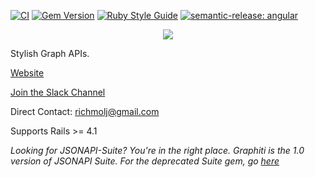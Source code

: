 [![CI](https://github.com/graphiti-api/graphiti/actions/workflows/ci.yml/badge.svg)](https://github.com/graphiti-api/graphiti/actions/workflows/ci.yml)
[![Gem Version](https://badge.fury.io/rb/graphiti.svg)](https://badge.fury.io/rb/graphiti)
[![Ruby Style Guide](https://img.shields.io/badge/code_style-standard-brightgreen.svg)](https://github.com/testdouble/standard)
[![semantic-release: angular](https://img.shields.io/badge/semantic--release-angular-e10079?logo=semantic-release)](https://github.com/semantic-release/semantic-release)

<p align="center">
  <a href="https://www.graphiti.dev/guides">
    <img " src="https://user-images.githubusercontent.com/55264/54884141-c10ada00-4e43-11e9-866b-e3c01e33a7c7.png" />
  </a>                                                       
</p>
                                                           
Stylish Graph APIs.

[Website](https://www.graphiti.dev/guides/)

[Join the Slack Channel](https://join.slack.com/t/graphiti-api/shared_invite/enQtMjkyMTA3MDgxNTQzLTU5MDI4MDllNTEzOTE1Nzk0ZGJlNTcxZDYzMGY2ZTczMDY2OWZhM2RmNTU0YWNiOWZhZDhkMmU4MzQ5NzIyNWM)

Direct Contact: richmolj@gmail.com

Supports Rails >= 4.1

*Looking for JSONAPI-Suite? You're in the right place. Graphiti is the 1.0 version of JSONAPI Suite. For the deprecated Suite gem, go [here](https://github.com/jsonapi-suite/jsonapi_suite_deprecated)*
